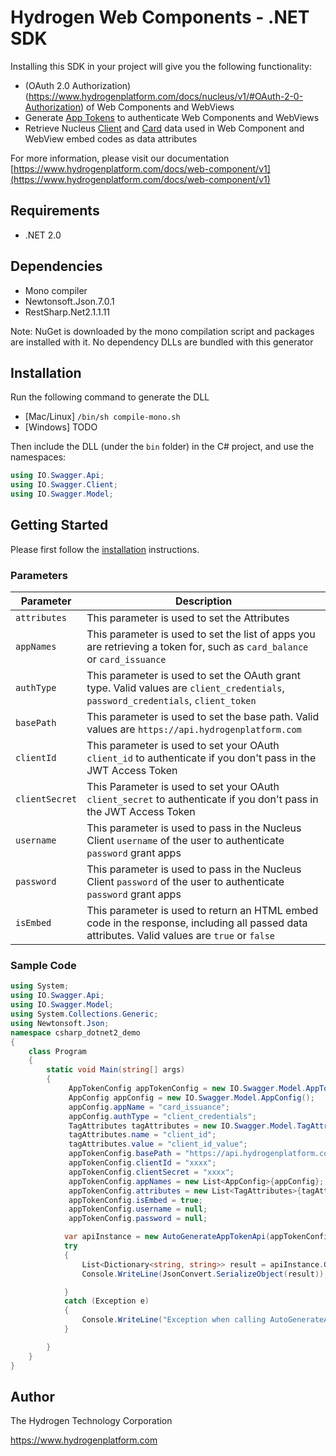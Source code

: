 # Hydrogen Web Components - .NET SDK

Installing this SDK in your project will give you the following functionality:

- (OAuth 2.0 Authorization)(https://www.hydrogenplatform.com/docs/nucleus/v1/#OAuth-2-0-Authorization) of Web Components and WebViews
- Generate [App Tokens](https://www.hydrogenplatform.com/docs/web-component/v1/#App-Tokens) to authenticate Web Components and WebViews
- Retrieve Nucleus [Client](https://www.hydrogenplatform.com/docs/nucleus/v1/#Client) and [Card](https://www.hydrogenplatform.com/docs/nucleus/v1/#Card) data used in Web Component and WebView embed codes as data attributes

For more information, please visit our documentation [https://www.hydrogenplatform.com/docs/web-component/v1](https://www.hydrogenplatform.com/docs/web-component/v1)

## Requirements
- .NET 2.0

## Dependencies
- Mono compiler
- Newtonsoft.Json.7.0.1
- RestSharp.Net2.1.1.11

Note: NuGet is downloaded by the mono compilation script and packages are installed with it. No dependency DLLs are bundled with this generator

## Installation

Run the following command to generate the DLL
- [Mac/Linux] `/bin/sh compile-mono.sh`
- [Windows] TODO

Then include the DLL (under the `bin` folder) in the C# project, and use the namespaces:
```csharp
using IO.Swagger.Api;
using IO.Swagger.Client;
using IO.Swagger.Model;
```

## Getting Started

Please first follow the [installation](#installation) instructions.

### Parameters

| Parameter |  Description |
| ----------------------- | ----------------------------------------------- |
| `attributes`| This parameter is used to set the Attributes |
| `appNames` | This parameter is used to set the list of apps you are retrieving a token for, such as `card_balance` or `card_issuance` |
| `authType` | This parameter is used to set the OAuth grant type. Valid values are `client_credentials`, `password_credentials`, `client_token`  |
| `basePath` | This parameter is used to set the base path. Valid values are `https://api.hydrogenplatform.com` |
| `clientId` | This parameter is used to set your OAuth `client_id` to authenticate if you don't pass in the JWT Access Token |
| `clientSecret` | This Parameter is used to set your OAuth `client_secret` to authenticate if you don't pass in the JWT Access Token |
| `username` | This parameter is used to pass in the Nucleus Client `username` of the user to authenticate `password` grant apps |
| `password` |  This parameter is used to pass in the Nucleus Client `password` of the user to authenticate `password` grant apps |
| `isEmbed` | This parameter is used to return an HTML embed code in the response, including all passed data attributes. Valid values are `true` or `false` |

### Sample Code

```csharp
using System;
using IO.Swagger.Api;
using IO.Swagger.Model;
using System.Collections.Generic;
using Newtonsoft.Json;
namespace csharp_dotnet2_demo
{
    class Program
    {
        static void Main(string[] args)
        {
             AppTokenConfig appTokenConfig = new IO.Swagger.Model.AppTokenConfig();
             AppConfig appConfig = new IO.Swagger.Model.AppConfig();
             appConfig.appName = "card_issuance";
             appConfig.authType = "client_credentials";
             TagAttributes tagAttributes = new IO.Swagger.Model.TagAttributes();
             tagAttributes.name = "client_id";
             tagAttributes.value = "client_id_value";
             appTokenConfig.basePath = "https://api.hydrogenplatform.com/admin/v1";
             appTokenConfig.clientId = "xxxx";
             appTokenConfig.clientSecret = "xxxx";
             appTokenConfig.appNames = new List<AppConfig>{appConfig};
             appTokenConfig.attributes = new List<TagAttributes>{tagAttributes};
             appTokenConfig.isEmbed = true;
             appTokenConfig.username = null;
             appTokenConfig.password = null;

            var apiInstance = new AutoGenerateAppTokenApi(appTokenConfig);
            try
            {
                List<Dictionary<string, string>> result = apiInstance.GetAppTokenUsingGET();
                Console.WriteLine(JsonConvert.SerializeObject(result));

            }
            catch (Exception e)
            {
                Console.WriteLine("Exception when calling AutoGenerateAppTokenApi.GetAppTokenUsingGET: " + e);
            }

        }
    }
}

```

## Author
The Hydrogen Technology Corporation

https://www.hydrogenplatform.com

